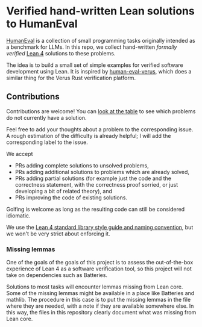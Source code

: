 # Verified hand-written Lean solutions to HumanEval

[HumanEval] is a collection of small programming tasks originally intended as a benchmark for LLMs.
In this repo, we collect hand-written _formally verified_ [Lean 4] solutions to these problems.

The idea is to build a small set of simple examples for verified software development using Lean.
It is inspired by [human-eval-verus], which does a similar thing for the Verus Rust verification
platform.

## Contributions

Contributions are welcome! You can
[look at the table](https://github.com/users/TwoFX/projects/2/views/1) to see
which problems do not currently have a solution.

Feel free to add your thoughts about
a problem to the corresponding issue. A rough estimation of the difficulty is already
helpful; I will add the corresponding label to the issue.

We accept

- PRs adding complete solutions to unsolved problems,
- PRs adding additional solutions to problems which are already solved,
- PRs adding partial solutions (for example just the code and the correctness statement, with the correctness proof sorried, or just developing a bit of related theory), and
- PRs improving the code of existing solutions.

Golfing is welcome as long as the resulting code can still be considered idiomatic.

We use the [Lean 4 standard library style guide and naming convention](https://github.com/leanprover/lean4/tree/master/doc/std),
but we won't be very strict about enforcing it.

### Missing lemmas

One of the goals of the goals of this project is to assess the out-of-the-box
experience of Lean 4 as a software verification tool, so this project will not
take on dependencies such as Batteries.

Solutions to most tasks will encounter lemmas missing from Lean core. Some of the missing
lemmas might be available in a place like Batteries and mathlib. The procedure in this case is
to put the missing lemmas in the file where they are needed, with a note if they are available
somewhere else. In this way, the files in this repository clearly document what was missing
from Lean core.

[HumanEval]: https://github.com/openai/human-eval
[Lean 4]: https://lean-lang.org/
[human-eval-verus]: https://github.com/secure-foundations/human-eval-verus
